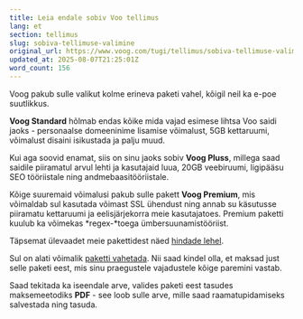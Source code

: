 ```yaml
---
title: Leia endale sobiv Voo tellimus
lang: et
section: tellimus
slug: sobiva-tellimuse-valimine
original_url: https://www.voog.com/tugi/tellimus/sobiva-tellimuse-valimine
updated_at: 2025-08-07T21:25:01Z
word_count: 156
---
```

Voog pakub sulle valikut kolme erineva paketi vahel, kõigil neil ka e-poe suutlikkus.  
  
**Voog Standard** hõlmab endas kõike mida vajad esimese lihtsa Voo saidi jaoks - personaalse domeeninime lisamise võimalust, 5GB kettaruumi, võimalust disaini isikustada ja palju muud.

Kui aga soovid enamat, siis on sinu jaoks sobiv **Voog Pluss**, millega saad saidile piiramatul arvul lehti ja kasutajaid luua, 20GB veebiruumi, ligipääsu SEO tööriistale ning andmebaasitööriistale.

Kõige suuremaid võimalusi pakub sulle pakett **Voog Premium**, mis võimaldab sul kasutada võimast SSL ühendust ning annab su käsutusse piiramatu kettaruumi ja eelisjärjekorra meie kasutajatoes. Premium paketti kuulub ka võimekas *regex-*toega ümbersuunamistööriist.

Täpsemat ülevaadet meie pakettidest näed [hindade lehel](/hinnad "Link: /hinnad").

Sul on alati võimalik [paketti vahetada](/tugi/tellimus/tellimuse-vahetamine). Nii saad kindel olla, et maksad just selle paketi eest, mis sinu praegustele vajadustele kõige paremini vastab.

Saad tekitada ka iseendale arve, valides paketi eest tasudes maksemeetodiks **PDF** - see loob sulle arve, mille saad raamatupidamiseks salvestada ning tasuda.
